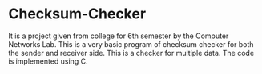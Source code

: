 # Checksum-Checker
It is a project given from college for 6th semester by the Computer Networks Lab.
This is a very basic program of checksum checker for both the sender and receiver side.
This is a checker for multiple data.
The code is implemented using C.
